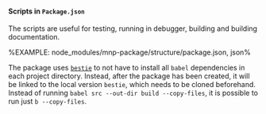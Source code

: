 #### Scripts in `Package.json`

The scripts are useful for testing, running in debugger, building and building documentation.

%EXAMPLE: node_modules/mnp-package/structure/package.json, json%

The package uses [`bestie`](t) to not have to install all `babel` dependencies in each project directory. Instead, after the package has been created, it will be linked to the local version `bestie`, which needs to be cloned beforehand. Instead of running `babel src --out-dir build --copy-files`, it is possible to run just `b --copy-files`.
